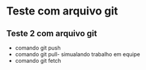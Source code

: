 # Teste com arquivo git

## Teste 2 com arquivo git

* comando git push
* comando git pull- simualando trabalho em equipe
* comando git fetch 

